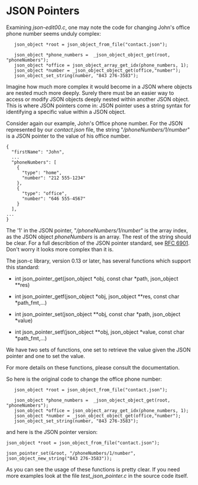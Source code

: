 # JSON Pointers

Examining _*json-edit00.c*_, one may note the code for changing John's office phone number seems unduly complex:

```
   json_object *root = json_object_from_file("contact.json");
   
   json_object *phone_numbers =  _json_object_object_get(root, "phoneNumbers");
   json_object *office = json_object_array_get_idx(phone_numbers, 1);
   json_object *number = _json_object_object_get(office,"number");
   json_object_set_string(number, "843 276-3583");
```

Imagine how much more complex it would become in a JSON where objects are nested much more deeply. Surely there must be an easier way to access or modify JSON objects deeply nested within another JSON object. This is where JSON pointers come in: JSON pointer uses a string syntax for identifying a specific value within a JSON object.

Consider again our example, John's Office phone number. For the JSON represented by our _*contact.json*_ file, the string "_*/phoneNumbers/1/number*_" is a JSON pointer to the value of his office number.

```
{
  "firstName": "John",
  ...
  "phoneNumbers": [
    {
      "type": "home",
      "number": "212 555-1234"
    },
    {
      "type": "office",
      "number": "646 555-4567"
    }
  ],
...
}

```

 The '1' in the JSON pointer, "_*/phoneNumbers/1/number*_" is the array index, as the JSON object _*phoneNumbers*_ is an array. The rest of the string should be clear. For a full describtion of the JSON pointer standard, see [RFC 6901](https://tools.ietf.org/html/rfc6901). Don't worry it looks more complex than it is.
 
The json-c library, version 0.13 or later, has several functions which support this standard:
 
- int json_pointer_get(json_object *obj, const char *path, json_object **res)
- int json_pointer_getf(json_object *obj, json_object **res, const char *path_fmt,...)  

- int json_pointer_set(json_object **obj, const char *path, json_object *value)
- int json_pointer_setf(json_object **obj, json_object *value, const char *path_fmt,...) 


We have two sets of functions, one set to retrieve the value given the JSON pointer and one to set the value.

For more details on these functions, please consult the documentation.

So here is the original code to change the office phone number:

```
   json_object *root = json_object_from_file("contact.json");
   
   json_object *phone_numbers =  _json_object_object_get(root, "phoneNumbers");
   json_object *office = json_object_array_get_idx(phone_numbers, 1);
   json_object *number = _json_object_object_get(office,"number");
   json_object_set_string(number, "843 276-3583");
```

and here is the JSON pointer version:

```
json_object *root = json_object_from_file("contact.json");

json_pointer_set(&root, "/phoneNumbers/1/number", json_object_new_string("843 276-3583"));

```

As you can see the usage of these functions is pretty clear. If you need more examples look at the file _*test_json_pointer.c*_ in the source code itself.


